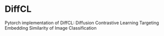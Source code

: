 # DiffCL
Pytorch implementation of DiffCL: Diffusion Contrastive Learning Targeting Embedding Similarity of Image Classification
